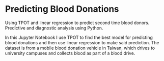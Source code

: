 # Predicting Blood Donations
Using TPOT and linear regression to predict second time blood donors.
Predictive and diagnostic analysis using Python. 

In this Jupyter Notebook I use TPOT to find the best model for predicting blood donations and then use linear regression to make said prediction. The dataset is from a mobile blood donation vehicle in Taiwan, which drives to university campuses and collects blood as part of a blood drive.
